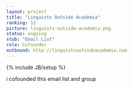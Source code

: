```yaml
---
layout: project
title: "Linguists Outside Academia"
ranking: 12
picture: linguists-outside-academia.png
status: ongoing
stub: "Email List"
role: Cofounder
outbound: http://linguistsoutsideacademia.com
---
```

{% include JB/setup %}

i cofounded this email list and group